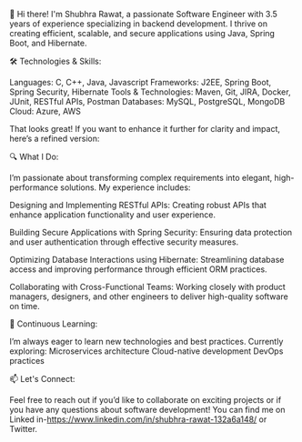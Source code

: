 👋 Hi there! I'm Shubhra Rawat, a passionate Software Engineer with 3.5 years of experience specializing in backend development. I thrive on creating efficient, scalable, and secure applications using Java, Spring Boot, and Hibernate.

🛠️ Technologies & Skills:

Languages: C, C++, Java, Javascript
Frameworks: J2EE, Spring Boot, Spring Security, Hibernate
Tools & Technologies: Maven, Git, JIRA, Docker, JUnit, RESTful APIs, Postman
Databases: MySQL, PostgreSQL, MongoDB
Cloud: Azure, AWS


That looks great! If you want to enhance it further for clarity and impact, here’s a refined version:

🔍 What I Do:

I’m passionate about transforming complex requirements into elegant, high-performance solutions. My experience includes:

Designing and Implementing RESTful APIs: Creating robust APIs that enhance application functionality and user experience.

Building Secure Applications with Spring Security: Ensuring data protection and user authentication through effective security measures.

Optimizing Database Interactions using Hibernate: Streamlining database access and improving performance through efficient ORM practices.

Collaborating with Cross-Functional Teams: Working closely with product managers, designers, and other engineers to deliver high-quality software on time.

🌱 Continuous Learning:

I’m always eager to learn new technologies and best practices. Currently exploring:
Microservices architecture
Cloud-native development
DevOps practices

📫 Let's Connect:

Feel free to reach out if you’d like to collaborate on exciting projects or if you have any questions about software development! You can find me on Linked in-https://www.linkedin.com/in/shubhra-rawat-132a6a148/ or Twitter.

